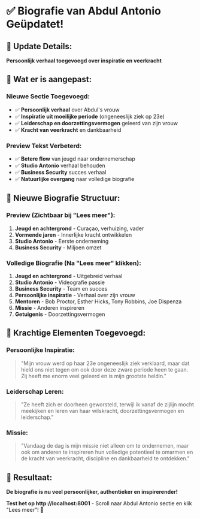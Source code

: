# ✅ Biografie van Abdul Antonio Geüpdatet!

## 🎯 Update Details:
**Persoonlijk verhaal toegevoegd over inspiratie en veerkracht**

## 📝 Wat er is aangepast:

### **Nieuwe Sectie Toegevoegd:**
- ✅ **Persoonlijk verhaal** over Abdul's vrouw
- ✅ **Inspiratie uit moeilijke periode** (ongeneeslijk ziek op 23e)
- ✅ **Leiderschap en doorzettingsvermogen** geleerd van zijn vrouw
- ✅ **Kracht van veerkracht** en dankbaarheid

### **Preview Tekst Verbeterd:**
- ✅ **Betere flow** van jeugd naar ondernemerschap
- ✅ **Studio Antonio** verhaal behouden
- ✅ **Business Security** succes verhaal
- ✅ **Natuurlijke overgang** naar volledige biografie

## 🎨 Nieuwe Biografie Structuur:

### **Preview (Zichtbaar bij "Lees meer"):**
1. **Jeugd en achtergrond** - Curaçao, verhuizing, vader
2. **Vormende jaren** - Innerlijke kracht ontwikkelen
3. **Studio Antonio** - Eerste onderneming
4. **Business Security** - Miljoen omzet

### **Volledige Biografie (Na "Lees meer" klikken):**
1. **Jeugd en achtergrond** - Uitgebreid verhaal
2. **Studio Antonio** - Videografie passie
3. **Business Security** - Team en succes
4. **Persoonlijke inspiratie** - Verhaal over zijn vrouw
5. **Mentoren** - Bob Proctor, Esther Hicks, Tony Robbins, Joe Dispenza
6. **Missie** - Anderen inspireren
7. **Getuigenis** - Doorzettingsvermogen

## 💪 Krachtige Elementen Toegevoegd:

### **Persoonlijke Inspiratie:**
> "Mijn vrouw werd op haar 23e ongeneeslijk ziek verklaard, maar dat hield ons niet tegen om ook door deze zware periode heen te gaan. Zij heeft me enorm veel geleerd en is mijn grootste heldin."

### **Leiderschap Leren:**
> "Ze heeft zich er doorheen geworsteld, terwijl ik vanaf de zijlijn mocht meekijken en leren van haar wilskracht, doorzettingsvermogen en leiderschap."

### **Missie:**
> "Vandaag de dag is mijn missie niet alleen om te ondernemen, maar ook om anderen te inspireren hun volledige potentieel te omarmen en de kracht van veerkracht, discipline en dankbaarheid te ontdekken."

## 🚀 Resultaat:
**De biografie is nu veel persoonlijker, authentieker en inspirerender!**

**Test het op http://localhost:8001** - Scroll naar Abdul Antonio sectie en klik "Lees meer"! 🎉
